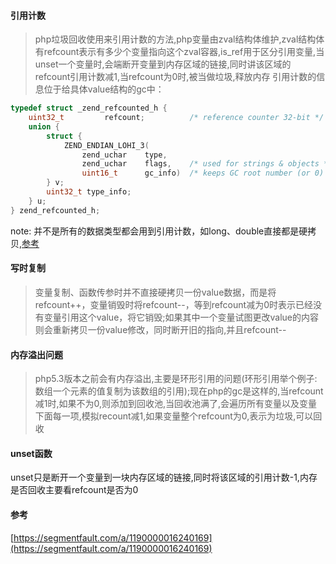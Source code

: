 #### 引用计数
> php垃圾回收使用来引用计数的方法,php变量由zval结构体维护,zval结构体有refcount表示有多少个变量指向这个zval容器,is_ref用于区分引用变量,当unset一个变量时,会端断开变量到内存区域的链接,同时讲该区域的refcount引用计数减1,当refcount为0时,被当做垃圾,释放内存
引用计数的信息位于给具体value结构的gc中：
```c
typedef struct _zend_refcounted_h {
    uint32_t         refcount;          /* reference counter 32-bit */
    union {
        struct {
            ZEND_ENDIAN_LOHI_3(
                zend_uchar    type,
                zend_uchar    flags,    /* used for strings & objects */
                uint16_t      gc_info)  /* keeps GC root number (or 0) and color */
        } v;
        uint32_t type_info;
    } u;
} zend_refcounted_h;
```
note: 并不是所有的数据类型都会用到引用计数，如long、double直接都是硬拷贝,[参考](https://www.kancloud.cn/nickbai/php7/363267)

#### 写时复制
> 变量复制、函数传参时并不直接硬拷贝一份value数据，而是将refcount++，变量销毁时将refcount--，等到refcount减为0时表示已经没有变量引用这个value，将它销毁;如果其中一个变量试图更改value的内容则会重新拷贝一份value修改，同时断开旧的指向,并且refcount--

#### 内存溢出问题
> php5.3版本之前会有内存溢出,主要是环形引用的问题(环形引用举个例子:数组一个元素的值复制为该数组的引用);现在php的gc是这样的,当refcount减1时,如果不为0,则添加到回收池,当回收池满了,会遍历所有变量以及变量下面每一项,模拟recount减1,如果变量整个refcount为0,表示为垃圾,可以回收

#### unset函数
unset只是断开一个变量到一块内存区域的链接,同时将该区域的引用计数-1,内存是否回收主要看refcount是否为0

#### 参考
[https://segmentfault.com/a/1190000016240169](https://segmentfault.com/a/1190000016240169)